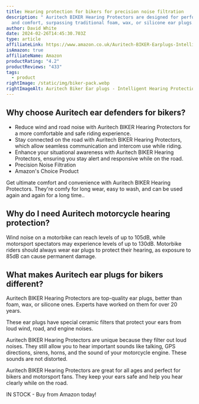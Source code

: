 ```yaml
---
title: Hearing protection for bikers for precision noise filtration
description: " Auritech BIKER Hearing Protectors are designed for performance
  and comfort, surpassing traditional foam, wax, or silicone ear plugs."
author: David White
date: 2024-02-26T14:45:30.703Z
type: article
affiliateLink: https://www.amazon.co.uk/Auritech-BIKER-Earplugs-Intelligent-Motorcyclists/dp/B01FUFT0SW?maas=maas_adg_C21708103096B6C69FBB4BFB746EEE52_afap_abs&ref_=aa_maas&tag=maas
isAmazon: true
affiliateName: Amazon
productRating: "4.2"
productReviews: "433"
tags:
  - product
rightImage: /static/img/biker-pack.webp
rightImageAlt: Auritech Biker Ear plugs - Intelligent Hearing Protection for Motorcyclists
---
```

## **Why choose Auritech ear defenders for bikers?**

* Reduce wind and road noise with Auritech BIKER Hearing Protectors for a more comfortable and safe riding experience.
* Stay connected on the road with Auritech BIKER Hearing Protectors, which allow seamless communication and intercom use while riding.
* Enhance your situational awareness with Auritech BIKER Hearing Protectors, ensuring you stay alert and responsive while on the road.
* Precision Noise Filtration
* Amazon's Choice Product

Get ultimate comfort and convenience with Auritech BIKER Hearing Protectors. They're comfy for long wear, easy to wash, and can be used again and again for a long time..

## **Why do I need Auritech motorcycle hearing protection?**

Wind noise on a motorbike can reach levels of up to 105dB, while motorsport spectators may experience levels of up to 130dB. Motorbike riders should always wear ear plugs to protect their hearing, as exposure to 85dB can cause permanent damage.

## **What makes Auritech ear plugs for bikers different?**

Auritech BIKER Hearing Protectors are top-quality ear plugs, better than foam, wax, or silicone ones. Experts have worked on them for over 20 years.

These ear plugs have special ceramic filters that protect your ears from loud wind, road, and engine noises.

Auritech BIKER Hearing Protectors are unique because they filter out loud noises. They still allow you to hear important sounds like talking, GPS directions, sirens, horns, and the sound of your motorcycle engine. These sounds are not distorted.

Auritech BIKER Hearing Protectors are great for all ages and perfect for bikers and motorsport fans. They keep your ears safe and help you hear clearly while on the road.

IN STOCK - Buy from Amazon today!
